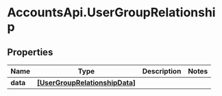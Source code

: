 # AccountsApi.UserGroupRelationship

## Properties
Name | Type | Description | Notes
------------ | ------------- | ------------- | -------------
**data** | [**[UserGroupRelationshipData]**](UserGroupRelationshipData.md) |  | 

